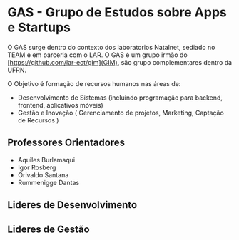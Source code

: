 # GAS - Grupo de Estudos sobre Apps e Startups
O GAS surge dentro do contexto dos laboratorios Natalnet, sediado no TEAM e em parceria com o LAR.
O GAS é um grupo irmão do [https://github.com/lar-ect/gim](GIM), são grupo complementares dentro da UFRN.
 
O Objetivo é formação de recursos humanos nas áreas de:
* Desenvolvimento de Sistemas (incluindo programação para backend, frontend, aplicativos móveis)
* Gestão e Inovação ( Gerenciamento de projetos, Marketing, Captação de Recursos )

## Professores Orientadores
* Aquiles Burlamaqui
* Igor Rosberg
* Orivaldo Santana
* Rummenigge Dantas

## Lideres de Desenvolvimento



## Lideres de Gestão

